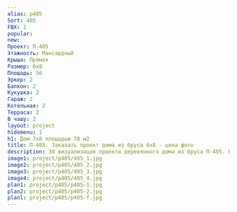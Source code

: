 ```yaml
---
alias: p405
Sort: 405
FBX: 1
popular: 
new: 
Проект: П-405
Этажность: Мансардный
Крыша: Прямая
Размер: 6х8
Площадь: 56
Эркер: 2
Балкон: 2
Кукушка: 2
Гараж: 2
Котельная: 2
Терраса: 2
В чашу: 2
layout: project
hidemenu: 1
h1: Дом 7х8 площадью 78 м2
title: П-405. Заказать проект дома из бруса 6х8 - цена фото
description: 3d визуализация проекта деревянного дома из бруса П-405. Площадь 56 м2, размер 6х8. Вы можете внести любые изменения в проект.
image1: project/p405/405_1.jpg
image2: project/p405/405_2.jpg
image3: project/p405/405_3.jpg
image4: project/p405/405_4.jpg
plan1: project/p405/p405-1.jpg
plan2: project/p405/p405-2.jpg
planl: project/p405/p405-f.jpg
---
```

